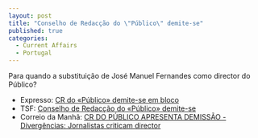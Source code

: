 ```yaml
---
layout: post
title: "Conselho de Redacção do \"Público\" demite-se"
published: true
categories:
  - Current Affairs
  - Portugal
---
```


Para quando a substituição de José Manuel Fernandes como director do
Público?

-   Expresso: [CR do «Público» demite-se em bloco]
-   TSF: [Conselho de Redacção do «Público» demite-se]
-   Correio da Manhã: [CR DO PÚBLICO APRESENTA DEMISSÃO - Divergências:
    Jornalistas criticam director]

  [CR do «Público» demite-se em bloco]: http://online.expresso.pt/1pagina/artigo.asp?id=24744734
  [Conselho de Redacção do «Público» demite-se]: http://tsf.sapo.pt/online/vida/interior.asp?id_artigo=TSF149574
    "TSF Online"
  [CR DO PÚBLICO APRESENTA DEMISSÃO - Divergências: Jornalistas criticam
  director]: http://www.correiodamanha.pt/noticia.asp?id=112461&idselect=92&idCanal=92&p=94
